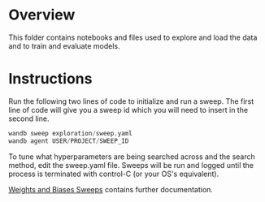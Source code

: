 # Overview

This folder contains notebooks and files used to explore and load the data
and to train and evaluate models.

# Instructions

Run the following two lines of code to initialize and run a sweep. The first
line of code will give you a sweep id which you will need to insert in the
second line.
```python
wandb sweep exploration/sweep.yaml
wandb agent USER/PROJECT/SWEEP_ID
```

To tune what hyperparameters are being searched across and the search method,
edit the sweep.yaml file. Sweeps will be run and logged until the process
is terminated with control-C (or your OS's equivalent).

[Weights and Biases Sweeps](https://docs.wandb.com/sweeps/) contains further
documentation.
